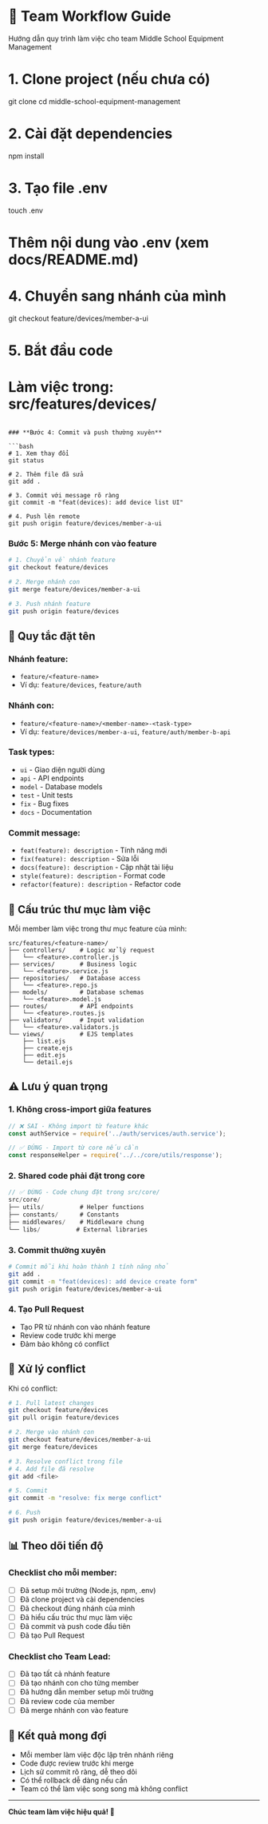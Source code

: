 # 👥 Team Workflow Guide

Hướng dẫn quy trình làm việc cho team Middle School Equipment Management

# 1. Clone project (nếu chưa có)
git clone <repository-url>
cd middle-school-equipment-management

# 2. Cài đặt dependencies
npm install

# 3. Tạo file .env
touch .env
# Thêm nội dung vào .env (xem docs/README.md)

# 4. Chuyển sang nhánh của mình
git checkout feature/devices/member-a-ui

# 5. Bắt đầu code
# Làm việc trong: src/features/devices/
```

### **Bước 4: Commit và push thường xuyên**

```bash
# 1. Xem thay đổi
git status

# 2. Thêm file đã sửa
git add .

# 3. Commit với message rõ ràng
git commit -m "feat(devices): add device list UI"

# 4. Push lên remote
git push origin feature/devices/member-a-ui
```

### **Bước 5: Merge nhánh con vào feature**

```bash
# 1. Chuyển về nhánh feature
git checkout feature/devices

# 2. Merge nhánh con
git merge feature/devices/member-a-ui

# 3. Push nhánh feature
git push origin feature/devices
```

## 📝 Quy tắc đặt tên

### **Nhánh feature:**
- `feature/<feature-name>`
- Ví dụ: `feature/devices`, `feature/auth`

### **Nhánh con:**
- `feature/<feature-name>/<member-name>-<task-type>`
- Ví dụ: `feature/devices/member-a-ui`, `feature/auth/member-b-api`

### **Task types:**
- `ui` - Giao diện người dùng
- `api` - API endpoints
- `model` - Database models
- `test` - Unit tests
- `fix` - Bug fixes
- `docs` - Documentation

### **Commit message:**
- `feat(feature): description` - Tính năng mới
- `fix(feature): description` - Sửa lỗi
- `docs(feature): description` - Cập nhật tài liệu
- `style(feature): description` - Format code
- `refactor(feature): description` - Refactor code

## 🎯 Cấu trúc thư mục làm việc

Mỗi member làm việc trong thư mục feature của mình:

```
src/features/<feature-name>/
├── controllers/    # Logic xử lý request
│   └── <feature>.controller.js
├── services/       # Business logic
│   └── <feature>.service.js
├── repositories/   # Database access
│   └── <feature>.repo.js
├── models/         # Database schemas
│   └── <feature>.model.js
├── routes/         # API endpoints
│   └── <feature>.routes.js
├── validators/     # Input validation
│   └── <feature>.validators.js
└── views/          # EJS templates
    ├── list.ejs
    ├── create.ejs
    ├── edit.ejs
    └── detail.ejs
```

## ⚠️ Lưu ý quan trọng

### **1. Không cross-import giữa features**
```javascript
// ❌ SAI - Không import từ feature khác
const authService = require('../auth/services/auth.service');

// ✅ ĐÚNG - Import từ core nếu cần
const responseHelper = require('../../core/utils/response');
```

### **2. Shared code phải đặt trong core**
```javascript
// ✅ ĐÚNG - Code chung đặt trong src/core/
src/core/
├── utils/          # Helper functions
├── constants/      # Constants
├── middlewares/    # Middleware chung
└── libs/          # External libraries
```

### **3. Commit thường xuyên**
```bash
# Commit mỗi khi hoàn thành 1 tính năng nhỏ
git add .
git commit -m "feat(devices): add device create form"
git push origin feature/devices/member-a-ui
```

### **4. Tạo Pull Request**
- Tạo PR từ nhánh con vào nhánh feature
- Review code trước khi merge
- Đảm bảo không có conflict

## 🚨 Xử lý conflict

Khi có conflict:

```bash
# 1. Pull latest changes
git checkout feature/devices
git pull origin feature/devices

# 2. Merge vào nhánh con
git checkout feature/devices/member-a-ui
git merge feature/devices

# 3. Resolve conflict trong file
# 4. Add file đã resolve
git add <file>

# 5. Commit
git commit -m "resolve: fix merge conflict"

# 6. Push
git push origin feature/devices/member-a-ui
```

## 📊 Theo dõi tiến độ

### **Checklist cho mỗi member:**

- [ ] Đã setup môi trường (Node.js, npm, .env)
- [ ] Đã clone project và cài dependencies
- [ ] Đã checkout đúng nhánh của mình
- [ ] Đã hiểu cấu trúc thư mục làm việc
- [ ] Đã commit và push code đầu tiên
- [ ] Đã tạo Pull Request

### **Checklist cho Team Lead:**

- [ ] Đã tạo tất cả nhánh feature
- [ ] Đã tạo nhánh con cho từng member
- [ ] Đã hướng dẫn member setup môi trường
- [ ] Đã review code của member
- [ ] Đã merge nhánh con vào feature

## 🎉 Kết quả mong đợi

- Mỗi member làm việc độc lập trên nhánh riêng
- Code được review trước khi merge
- Lịch sử commit rõ ràng, dễ theo dõi
- Có thể rollback dễ dàng nếu cần
- Team có thể làm việc song song mà không conflict

---

**Chúc team làm việc hiệu quả! 🚀**
